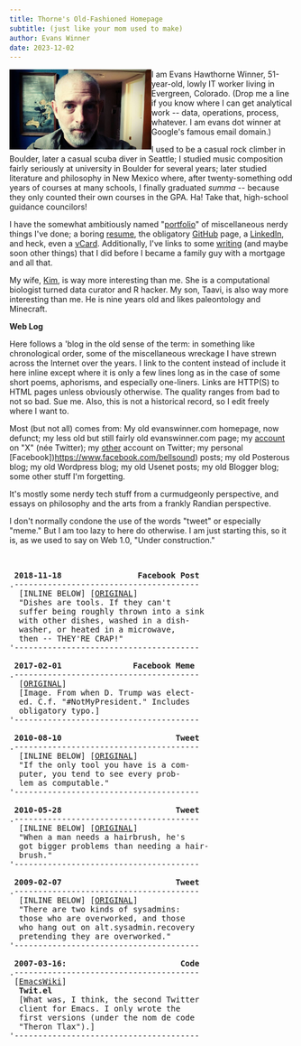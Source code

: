 ```yaml
---
title: Thorne's Old-Fashioned Homepage
subtitle: (just like your mom used to make)
author: Evans Winner
date: 2023-12-02
---
```


<img src="me.jpg" style="max-width:50%;float:left;">

I am Evans Hawthorne Winner, 51-year-old,
lowly IT worker living in Evergreen, Colorado.
(Drop me a line if you know where I can get analytical work --
data, operations, process, whatever.
I am evans dot winner at Google's famous email domain.)

I used to be a casual rock climber in Boulder,
later a casual scuba diver in Seattle;
I studied music composition fairly seriously at university in Boulder for several years;
later studied literature and philosophy in New Mexico where,
after twenty-something odd years of courses at many schools,
I finally graduated *summa* -- because they only counted their own courses in the GPA.
Ha! Take that, high-school guidance councilors!

I have the somewhat ambitiously named "[portfolio](./portfolio.html)"
of miscellaneous nerdy things I've done;
a boring [resume](./resume.html),
the obligatory [GitHub](https://github.com/evanswinner) page,
a [LinkedIn](https://www.linkedin.com/in/evanswinner/),
and heck, even a [vCard](./vcard.vcf).
Additionally, I've links to some [writing](./writing.html)
(and maybe soon other things)
that I did before I became a family guy with a mortgage and all that.

My wife, [Kim](https://scholar.google.com/citations?user=wuyqb2sAAAAJ&hl=en&oi=ao),
is way more interesting than me. She is a computational biologist
turned data curator and R hacker.
My son, Taavi, is also way more interesting than me.
He is nine years old and likes paleontology and Minecraft.

**Web Log**

Here follows a 'blog in the old sense of the term:
in something like chronological order,
some of the miscellaneous wreckage
I have strewn across the Internet over the years.
I link to the content instead of include it here inline
except where it is only a few lines long
as in the case of some short poems, aphorisms,
and especially one-liners.
Links are HTTP(S) to HTML pages unless obviously otherwise.
The quality ranges from bad to not so bad. Sue me.
Also, this is not a historical record,
so I edit freely where I want to.

Most (but not all) comes from:
My old evanswinner.com homepage, now defunct;
my less old but still fairly old evanswinner.com page;
my [account](https://twitter.com/thorne) on "X" (née Twitter);
my [other](https://twitter.com/evans_h_winner) account on Twitter;
my personal [Facebook])https://www.facebook.com/bellsound) posts;
my old Posterous blog;
my old Wordpress blog;
my old Usenet posts;
my old Blogger blog;
some other stuff I'm forgetting.

It's mostly some nerdy tech stuff
from a curmudgeonly perspective,
and essays on philosophy and the arts
from a frankly Randian perspective.

I don't normally condone the use of the words
"tweet" or especially "meme."
But I am too lazy to here do otherwise.
I am just starting this, so it is,
as we used to say on Web 1.0, "Under construction."






<pre>


 <b>2018-11-18                Facebook Post</b>
.---------------------------------------
  [INLINE BELOW] [<a href="https://www.facebook.com/bellsound/posts/pfbid0fF79vqKRJx6yT3MbVJBFpnomp1UdzzBSXSqicwqR8XFEZvVFE5QpaztQtjukN45gl">ORIGINAL</a>]
  "Dishes are tools. If they can't
  suffer being roughly thrown into a sink
  with other dishes, washed in a dish-
  washer, or heated in a microwave,
  then -- THEY'RE CRAP!"
'---------------------------------------

 <b>2017-02-01               Facebook Meme</b>
.---------------------------------------
  [<a href="https://www.facebook.com/bellsound/posts/pfbid02f3rebW3NRAKYU9EXun5JrqkZFEg3tiAQA1f3gpCp6zzx5dW6XfTzH8XNJZS7i2Enl">ORIGINAL</a>] 
  [Image. From when D. Trump was elect-
  ed. C.f. "#NotMyPresident." Includes
  obligatory typo.]
'---------------------------------------
 
 <b>2010-08-10                        Tweet</b>
.---------------------------------------
  [INLINE BELOW] [<a href="https://x.com/thorne/status/20522017408?s=2">ORIGINAL</a>]
  "If the only tool you have is a com-
  puter, you tend to see every prob-
  lem as computable."
'---------------------------------------

 <b>2010-05-28                        Tweet</b>
.---------------------------------------
  [INLINE BELOW] [<a href="https://x.com/thorne/status/14888533862?s=20">ORIGINAL</a>]
  "When a man needs a hairbrush, he's
  got bigger problems than needing a hair-
  brush."
'---------------------------------------

 <b>2009-02-07                        Tweet</b>
.---------------------------------------
  [INLINE BELOW] [<a href="https://x.com/thorne/status/1187534264?s=20">ORIGINAL</a>]
  "There are two kinds of sysadmins:
  those who are overworked, and those
  who hang out on alt.sysadmin.recovery
  pretending they are overworked."
'---------------------------------------

 <b>2007-03-16:                        Code</b>
.---------------------------------------
 [<a href="https://www.emacswiki.org/emacs/TwIt">EmacsWiki</a>]
  <b>Twit.el</b>
  [What was, I think, the second Twitter
  client for Emacs. I only wrote the
  first versions (under the nom de code
  "Theron Tlax").]
'---------------------------------------

</pre>


